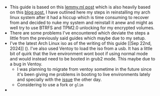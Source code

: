 - This guide is based on this [lemmy.ml post](https://lemmy.ml/post/61254) which is also heavily based on this [blog post.](https://nerdstuff.org/posts/2020/2020-004_arch_linux_luks_btrfs_systemd-boot/) I have outlined here my steps in reinstalling my arch linux system after it had a hiccup which is time consuming to recover from and decided to nuke my system and reinstall it anew and might as well try to use BTRFS and TPM2.0 unlocking for my encrypted volumes.
- There are some problems I've encountered which deviate the steps a little from the previously said guides which maybe due to my setup.
- I've the latest Arch Linux iso as of the writing of this guide [[Sep 22nd, 2024]] (). I've also used Ventoy to load the iso from a usb. It has a little bit of quirk that the live environment wont boot if using normal mode and would instead need to be booted in grub2 mode. This maybe due to a bug in Ventoy.
	- I was planning to migrate from ventoy sometime in the future since it's been giving me problems in booting to live environments lately and specially with the [issue](https://lemmy.ml/post/20404494) the other day.
	- Considering to use a fork or `glim`
-